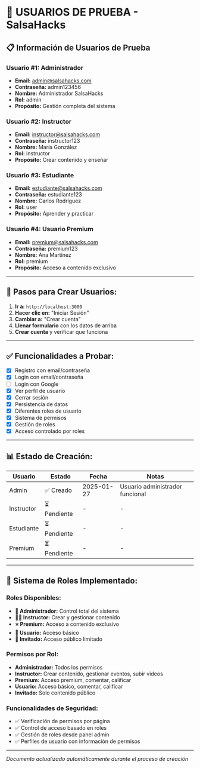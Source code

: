 # 👥 USUARIOS DE PRUEBA - SalsaHacks

## 📋 **Información de Usuarios de Prueba**

### **Usuario #1: Administrador**
- **Email:** admin@salsahacks.com
- **Contraseña:** admin123456
- **Nombre:** Administrador SalsaHacks
- **Rol:** admin
- **Propósito:** Gestión completa del sistema

### **Usuario #2: Instructor**
- **Email:** instructor@salsahacks.com
- **Contraseña:** instructor123
- **Nombre:** María González
- **Rol:** instructor
- **Propósito:** Crear contenido y enseñar

### **Usuario #3: Estudiante**
- **Email:** estudiante@salsahacks.com
- **Contraseña:** estudiante123
- **Nombre:** Carlos Rodríguez
- **Rol:** user
- **Propósito:** Aprender y practicar

### **Usuario #4: Usuario Premium**
- **Email:** premium@salsahacks.com
- **Contraseña:** premium123
- **Nombre:** Ana Martínez
- **Rol:** premium
- **Propósito:** Acceso a contenido exclusivo

---

## 🚀 **Pasos para Crear Usuarios:**

1. **Ir a:** `http://localhost:3000`
2. **Hacer clic en:** "Iniciar Sesión"
3. **Cambiar a:** "Crear cuenta"
4. **Llenar formulario** con los datos de arriba
5. **Crear cuenta** y verificar que funciona

---

## ✅ **Funcionalidades a Probar:**

- [x] Registro con email/contraseña
- [x] Login con email/contraseña
- [ ] Login con Google
- [x] Ver perfil de usuario
- [x] Cerrar sesión
- [x] Persistencia de datos
- [x] Diferentes roles de usuario
- [x] Sistema de permisos
- [x] Gestión de roles
- [x] Acceso controlado por roles

---

## 📊 **Estado de Creación:**

| Usuario | Estado | Fecha | Notas |
|---------|--------|-------|-------|
| Admin | ✅ Creado | 2025-01-27 | Usuario administrador funcional |
| Instructor | ⏳ Pendiente | - | - |
| Estudiante | ⏳ Pendiente | - | - |
| Premium | ⏳ Pendiente | - | - |

---

## 🔐 **Sistema de Roles Implementado:**

### **Roles Disponibles:**
- **👑 Administrador:** Control total del sistema
- **👨‍🏫 Instructor:** Crear y gestionar contenido
- **⭐ Premium:** Acceso a contenido exclusivo
- **👤 Usuario:** Acceso básico
- **👻 Invitado:** Acceso público limitado

### **Permisos por Rol:**
- **Administrador:** Todos los permisos
- **Instructor:** Crear contenido, gestionar eventos, subir videos
- **Premium:** Acceso premium, comentar, calificar
- **Usuario:** Acceso básico, comentar, calificar
- **Invitado:** Solo contenido público

### **Funcionalidades de Seguridad:**
- ✅ Verificación de permisos por página
- ✅ Control de acceso basado en roles
- ✅ Gestión de roles desde panel admin
- ✅ Perfiles de usuario con información de permisos

---

*Documento actualizado automáticamente durante el proceso de creación* 
